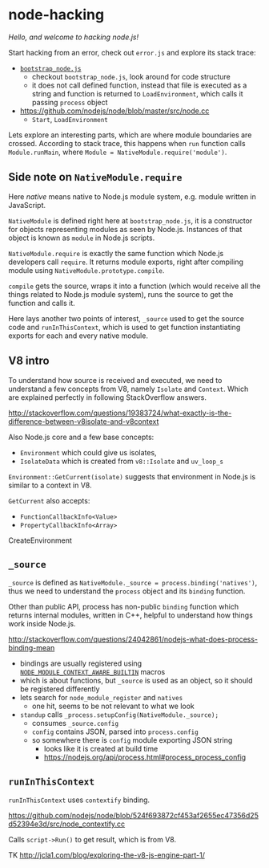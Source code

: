 # node-hacking

_Hello, and welcome to hacking node.js!_

Start hacking from an error, check out `error.js` and explore its stack trace:

- [`bootstrap_node.js`][]
  - checkout `bootstrap_node.js`, look around for code structure
  - it does not call defined function, instead that file is executed as a
    string and function is returned to `LoadEnvironment`, which calls it
    passing `process` object
- https://github.com/nodejs/node/blob/master/src/node.cc
  - `Start`, `LoadEnvironment`

[`bootstrap_node.js`]: https://github.com/nodejs/node/blob/master/lib/internal/bootstrap_node.js

Lets explore an interesting parts, which are where module boundaries are
crossed. According to stack trace, this happens when `run` function calls
`Module.runMain`, where `Module = NativeModule.require('module')`.

## Side note on `NativeModule.require`

Here _native_ means native to Node.js module system, e.g. module written in
JavaScript.

`NativeModule` is defined right here at `bootstrap_node.js`, it is a
constructor for objects representing modules as seen by Node.js. Instances of
that object is known as `module` in Node.js scripts.

`NativeModule.require` is exactly the same function which Node.js developers
call `require`. It  returns module exports, right after compiling module
using `NativeModule.prototype.compile`.

`compile` gets the source, wraps it into a function (which would receive all
the things related to Node.js module system), runs the source to get the
function and calls it.

Here lays another two points of interest, `_source` used to get the source code
and `runInThisContext`, which is used to get function instantiating exports for
each and every native module.

## V8 intro

To understand how source is received and executed, we need to understand a few
concepts from V8, namely `Isolate` and `Context`. Which are explained perfectly
in following StackOverflow answers.

http://stackoverflow.com/questions/19383724/what-exactly-is-the-difference-between-v8isolate-and-v8context

Also Node.js core and a few base concepts:

- `Environment` which could give us isolates,
- `IsolateData` which is created from `v8::Isolate` and `uv_loop_s`

`Environment::GetCurrent(isolate)` suggests that environment in Node.js is
similar to a context in V8.

`GetCurrent` also accepts:

- `FunctionCallbackInfo<Value>`
- `PropertyCallbackInfo<Array>`

CreateEnvironment

## `_source`

`_source` is defined as `NativeModule._source = process.binding('natives')`,
thus we need to understand the `process` object and its `binding` function.

Other than public API, process has non-public `binding` function which returns
internal modules, written in C++, helpful to understand how things work inside
Node.js.

http://stackoverflow.com/questions/24042861/nodejs-what-does-process-binding-mean

- bindings are usually registered using [`NODE_MODULE_CONTEXT_AWARE_BUILTIN`][]
  macros
- which is about functions, but `_source` is used as an object, so it should be
  registered differently
- lets search for `node_module_register` and `natives`
  - one hit, seems to be not relevant to what we look
- `standup` calls `_process.setupConfig(NativeModule._source);`
  - consumes `_source.config`
  - `config` contains JSON, parsed into `process.config`
  - so somewhere there is `config` module exporting JSON string
    - looks like it is created at build time
    - https://nodejs.org/api/process.html#process_process_config

[`NODE_MODULE_CONTEXT_AWARE_BUILTIN`]: https://github.com/nodejs/node/blob/ba4847e879424ad173289e8fb96cc86a09ee899b/src/node.h#L478

## `runInThisContext`

`runInThisContext` uses `contextify` binding.

https://github.com/nodejs/node/blob/524f693872cf453af2655ec47356d25d52394e3d/src/node_contextify.cc

Calls `script->Run()` to get result, which is from V8.

TK http://jcla1.com/blog/exploring-the-v8-js-engine-part-1/
